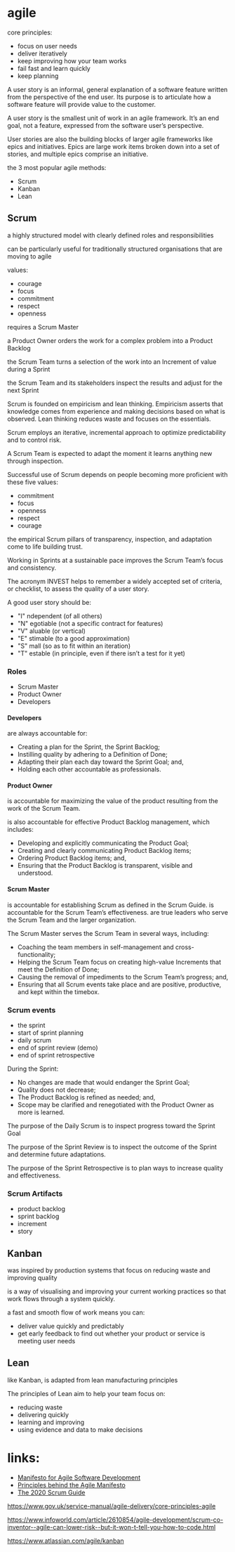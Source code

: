 # agile

core principles:
* focus on user needs
* deliver iteratively
* keep improving how your team works
* fail fast and learn quickly
* keep planning


A user story is an informal, general explanation of a software feature written from the perspective of the end user. Its purpose is to articulate how a software feature will provide value to the customer.

A user story is the smallest unit of work in an agile framework. It’s an end goal, not a feature, expressed from the software user’s perspective.

User stories are also the building blocks of larger agile frameworks like epics and initiatives. Epics are large work items broken down into a set of stories, and multiple epics comprise an initiative.


the 3 most popular agile methods:
* Scrum
* Kanban
* Lean


## Scrum

a highly structured model with clearly defined roles and responsibilities

can be particularly useful for traditionally structured organisations that are moving to agile

values:
* courage
* focus
* commitment
* respect
* openness

requires a Scrum Master

a Product Owner orders the work for a complex problem into a Product Backlog

the Scrum Team turns a selection of the work into an Increment of value during a Sprint

the Scrum Team and its stakeholders inspect the results and adjust for the next Sprint

Scrum is founded on empiricism and lean thinking. Empiricism asserts that knowledge comes from experience and making decisions based on what is observed. Lean thinking reduces waste and focuses on the essentials.

Scrum employs an iterative, incremental approach to optimize predictability and to control risk.

A Scrum Team is expected to adapt the moment it learns anything new through inspection.

Successful use of Scrum depends on people becoming more proficient with these five values:
* commitment
* focus
* openness
* respect
* courage

the empirical Scrum pillars of transparency, inspection, and adaptation come to life building trust.

Working in Sprints at a sustainable pace improves the Scrum Team’s focus and consistency.

The acronym INVEST helps to remember a widely accepted set of criteria, or checklist, to assess the quality of a user story.

A good user story should be:
* "I" ndependent (of all others)
* "N" egotiable (not a specific contract for features)
* "V" aluable (or vertical)
* "E" stimable (to a good approximation)
* "S" mall (so as to fit within an iteration)
* "T" estable (in principle, even if there isn’t a test for it yet)

### Roles

* Scrum Master
* Product Owner
* Developers

#### Developers
are always accountable for:
* Creating a plan for the Sprint, the Sprint Backlog;
* Instilling quality by adhering to a Definition of Done;
* Adapting their plan each day toward the Sprint Goal; and,
* Holding each other accountable as professionals.

#### Product Owner
is accountable for maximizing the value of the product resulting from the work of the Scrum Team.

is also accountable for effective Product Backlog management, which includes:
* Developing and explicitly communicating the Product Goal;
* Creating and clearly communicating Product Backlog items;
* Ordering Product Backlog items; and,
* Ensuring that the Product Backlog is transparent, visible and understood.

#### Scrum Master
is accountable for establishing Scrum as defined in the Scrum Guide. 
is accountable for the Scrum Team’s effectiveness.
are true leaders who serve the Scrum Team and the larger organization.

The Scrum Master serves the Scrum Team in several ways, including:
* Coaching the team members in self-management and cross-functionality;
* Helping the Scrum Team focus on creating high-value Increments that meet the Definition of Done;
* Causing the removal of impediments to the Scrum Team’s progress; and,
* Ensuring that all Scrum events take place and are positive, productive, and kept within the timebox.

### Scrum events

* the sprint
* start of sprint planning
* daily scrum
* end of sprint review (demo)
* end of sprint retrospective

During the Sprint:
* No changes are made that would endanger the Sprint Goal;
* Quality does not decrease;
* The Product Backlog is refined as needed; and,
* Scope may be clarified and renegotiated with the Product Owner as more is learned.

The purpose of the Daily Scrum is to inspect progress toward the Sprint Goal

The purpose of the Sprint Review is to inspect the outcome of the Sprint and determine future adaptations.

The purpose of the Sprint Retrospective is to plan ways to increase quality and effectiveness.

### Scrum Artifacts

* product backlog
* sprint backlog
* increment
* story


## Kanban

was inspired by production systems that focus on reducing waste and improving quality

is a way of visualising and improving your current working practices so that work flows through a system quickly.

a fast and smooth flow of work means you can:
* deliver value quickly and predictably
* get early feedback to find out whether your product or service is meeting user needs


## Lean

like Kanban, is adapted from lean manufacturing principles

The principles of Lean aim to help your team focus on:
* reducing waste
* delivering quickly
* learning and improving
* using evidence and data to make decisions


# links:
* [Manifesto for Agile Software Development](http://agilemanifesto.org/)
* [Principles behind the Agile Manifesto](http://agilemanifesto.org/principles.html)
* [The 2020 Scrum Guide](https://scrumguides.org/scrum-guide.html)

https://www.gov.uk/service-manual/agile-delivery/core-principles-agile

https://www.infoworld.com/article/2610854/agile-development/scrum-co-inventor--agile-can-lower-risk--but-it-won-t-tell-you-how-to-code.html

https://www.atlassian.com/agile/kanban
